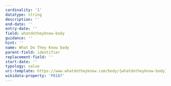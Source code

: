```yaml
---
cardinality: '1'
datatype: string
description: ''
end-date: ''
entry-date: ''
field: whatdotheyknow-body
guidance: ''
hint: ''
name: What Do They Know body
parent-field: identifier
replacement-field: ''
start-date: ''
typology: value
uri-template: https://www.whatdotheyknow.com/body/{whatdotheyknow-body}
wikidata-property: 'P8167'
---
```

